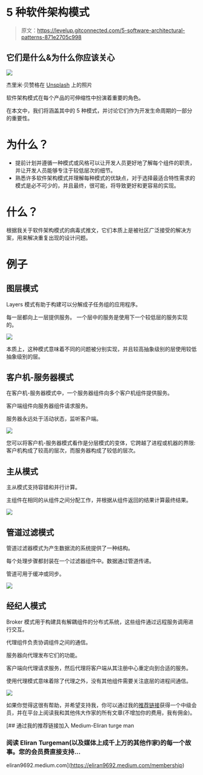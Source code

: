 # 5 种软件架构模式

> 原文：<https://levelup.gitconnected.com/5-software-architectural-patterns-871e2705c998>

## 它们是什么&为什么你应该关心

![](img/225308dd9dd0eded99c58723bb6983e8.png)

杰里米·贝赞格在 [Unsplash](https://unsplash.com?utm_source=medium&utm_medium=referral) 上的照片

软件架构模式在每个产品的可伸缩性中扮演着重要的角色。

在本文中，我们将涵盖其中的 5 种模式，并讨论它们作为开发生命周期的一部分的重要性。

# 为什么？

*   提前计划并遵循一种模式或风格可以让开发人员更好地了解每个组件的职责，并让开发人员能够专注于较低层次的细节。
*   熟悉许多软件架构模式并理解每种模式的优缺点，对于选择最适合特性需求的模式是必不可少的，并且最终，很可能，将导致更好和更容易的实现。

# 什么？

根据我关于软件架构模式的病毒式推文，它们本质上是被社区广泛接受的解决方案，用来解决重复出现的设计问题。

# 例子

## 图层模式

Layers 模式有助于构建可以分解成子任务组的应用程序。

每一层都向上一层提供服务。
一个层中的服务是使用下一个较低层的服务实现的。

![](img/6bc480a916d3f7627b77d1bd9abd8cb2.png)

本质上，这种模式意味着不同的问题被分别实现，并且较高抽象级别的层使用较低抽象级别的层。

## 客户机-服务器模式

在客户机-服务器模式中，一个服务器组件向多个客户机组件提供服务。

客户端组件向服务器组件请求服务。

服务器永远处于活动状态，监听客户端。

![](img/dc0eafc551f01c9dea3ba1898e9d63d8.png)

您可以将客户机-服务器模式看作是分层模式的变体，它跨越了进程或机器的界限:客户机构成了较高的层次，而服务器构成了较低的层次。

## 主从模式

主从模式支持容错和并行计算。

主组件在相同的从组件之间分配工作，并根据从组件返回的结果计算最终结果。

![](img/641e386aaab9cd89eba7fe02af2a83f3.png)

## 管道过滤模式

管道过滤器模式为产生数据流的系统提供了一种结构。

每个处理步骤都封装在一个过滤器组件中。数据通过管道传递。

管道可用于缓冲或同步。

![](img/c9c08cbd41ecf9f85b91b7a914687a3a.png)

## 经纪人模式

Broker 模式用于构建具有解耦组件的分布式系统，这些组件通过远程服务调用进行交互。

代理组件负责协调组件之间的通信。

服务器向代理发布它们的功能。

客户端向代理请求服务，然后代理将客户端从其注册中心重定向到合适的服务。

使用代理模式意味着除了代理之外，没有其他组件需要关注底层的进程间通信。

![](img/697f9320f2bd1efc1965755560a458e3.png)

如果你觉得这很有帮助，并希望支持我，你可以通过我的[推荐链接](https://eliran9692.medium.com/membership)获得一个中级会员，并在平台上阅读我和其他伟大作家的所有文章(不增加你的费用，我有佣金)。

[](https://eliran9692.medium.com/membership) [## 通过我的推荐链接加入 Medium-Eliran turge man

### 阅读 Eliran Turgeman(以及媒体上成千上万的其他作家)的每一个故事。您的会员费直接支持…

eliran9692.medium.com](https://eliran9692.medium.com/membership)